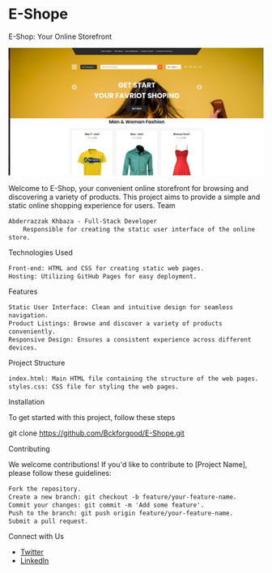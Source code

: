 # E-Shope
E-Shop: Your Online Storefront

![project screenshot](Screenshot.png)

Welcome to E-Shop, your convenient online storefront for browsing and discovering a variety of products. This project aims to provide a simple and static online shopping experience for users.
Team

    Abderrazzak Khbaza - Full-Stack Developer
        Responsible for creating the static user interface of the online store.

Technologies Used

    Front-end: HTML and CSS for creating static web pages.
    Hosting: Utilizing GitHub Pages for easy deployment.

Features

    Static User Interface: Clean and intuitive design for seamless navigation.
    Product Listings: Browse and discover a variety of products conveniently.
    Responsive Design: Ensures a consistent experience across different devices.

Project Structure

    index.html: Main HTML file containing the structure of the web pages.
    styles.css: CSS file for styling the web pages.

Installation

To get started with this project, follow these steps

git clone https://github.com/Bckforgood/E-Shope.git

Contributing

We welcome contributions! If you'd like to contribute to [Project Name], please follow these guidelines:

    Fork the repository.
    Create a new branch: git checkout -b feature/your-feature-name.
    Commit your changes: git commit -m 'Add some feature'.
    Push to the branch: git push origin feature/your-feature-name.
    Submit a pull request.

Connect with Us
- [Twitter](https://twitter.com/abderrazzakkhb2)
- [LinkedIn](https://www.linkedin.com/in/abderrazak-khbaza-bb8273173/)
